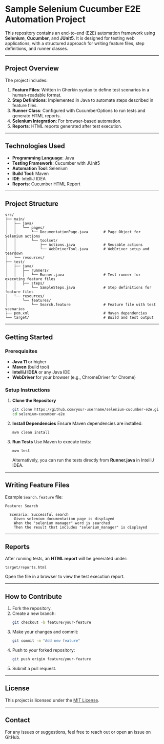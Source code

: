 
# **Sample Selenium Cucumber E2E Automation Project**

This repository contains an end-to-end (E2E) automation framework using **Selenium**, **Cucumber**, and **JUnit5**. It is designed for testing web applications, with a structured approach for writing feature files, step definitions, and runner classes.

---

## **Project Overview**

The project includes:

1. **Feature Files**: Written in Gherkin syntax to define test scenarios in a human-readable format.
2. **Step Definitions**: Implemented in Java to automate steps described in feature files.
3. **Runner Class**: Configured with CucumberOptions to run tests and generate HTML reports.
4. **Selenium Integration**: For browser-based automation.
5. **Reports**: HTML reports generated after test execution.

---

## **Technologies Used**

- **Programming Language**: Java
- **Testing Framework**: Cucumber with JUnit5
- **Automation Tool**: Selenium
- **Build Tool**: Maven
- **IDE**: IntelliJ IDEA
- **Reports**: Cucumber HTML Report

---

## **Project Structure**

```plaintext
src/
├── main/
│   ├── java/
│   │   └── pages/
│   │       └── DocumentationPage.java       # Page Object for Selenium actions
│   │       └── toolset/
│   │           ├── Actions.java             # Reusable actions
│   │           └── WebDriverTool.java       # WebDriver setup and teardown
│   └── resources/
├── test/
│   ├── java/
│   │   ├── runners/
│   │   │   └── Runner.java                  # Test runner for executing feature files
│   │   ├── steps/
│   │       └── SampleSteps.java             # Step definitions for feature files
│   └── resources/
│       └── features/
│           └── Search.feature               # Feature file with test scenarios
├── pom.xml                                  # Maven dependencies
└── target/                                  # Build and test output
```

---

## **Getting Started**

### **Prerequisites**
- **Java 11** or higher
- **Maven** (build tool)
- **IntelliJ IDEA** or any Java IDE
- **WebDriver** for your browser (e.g., ChromeDriver for Chrome)

### **Setup Instructions**
1. **Clone the Repository**
   ```bash
   git clone https://github.com/your-username/selenium-cucumber-e2e.git
   cd selenium-cucumber-e2e
   ```

2. **Install Dependencies**
   Ensure Maven dependencies are installed:
   ```bash
   mvn clean install
   ```

3. **Run Tests**
   Use Maven to execute tests:
   ```bash
   mvn test
   ```

   Alternatively, you can run the tests directly from **Runner.java** in IntelliJ IDEA.

---

## **Writing Feature Files**

Example `Search.feature` file:

```gherkin
Feature: Search

  Scenario: Successful search
    Given selenium documentation page is displayed
    When the "selenium manager" word is searched
    Then the result that includes "selenium_manager" is displayed
```

---

## **Reports**

After running tests, an **HTML report** will be generated under:
```plaintext
target/reports.html
```

Open the file in a browser to view the test execution report.

---

## **How to Contribute**

1. Fork the repository.
2. Create a new branch:
   ```bash
   git checkout -b feature/your-feature
   ```
3. Make your changes and commit:
   ```bash
   git commit -m "Add new feature"
   ```
4. Push to your forked repository:
   ```bash
   git push origin feature/your-feature
   ```
5. Submit a pull request.

---

## **License**

This project is licensed under the [MIT License](LICENSE).

---

## **Contact**

For any issues or suggestions, feel free to reach out or open an issue on GitHub.
